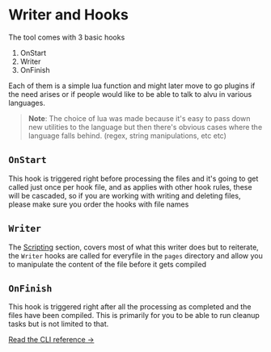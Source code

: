 # Writer and Hooks

The tool comes with 3 basic hooks

1. OnStart
2. Writer
3. OnFinish

Each of them is a simple lua function and might later move to go plugins if the
need arises or if people would like to be able to talk to alvu in various
languages.

> **Note**: The choice of lua was made because it's easy to pass down new
> utilities to the language but then there's obvious cases where the language
> falls behind. (regex, string manipulations, etc etc)

## `OnStart`

This hook is triggered right before processing the files and it's going to get
called just once per hook file, and as applies with other hook rules, these will
be cascaded, so if you are working with writing and deleting files, please make
sure you order the hooks with file names

## `Writer`

The [Scripting]({{.Meta.BaseURL}}02-scripting) section, covers most of what this writer does but
to reiterate, the `Writer` hooks are called for everyfile in the `pages`
directory and allow you to manipulate the content of the file before it gets
compiled

## `OnFinish`

This hook is triggered right after all the processing as completed and the files
have been compiled. This is primarily for you to be able to run cleanup tasks
but is not limited to that.

[Read the CLI reference &rarr;]({{.Meta.BaseURL}}05-CLI)
